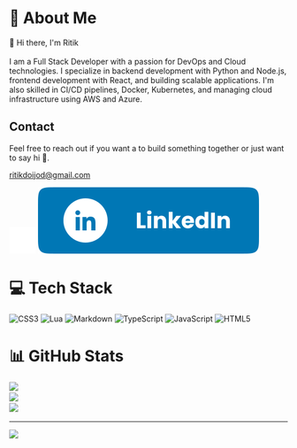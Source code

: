 # 💫 About Me

👋 Hi there, I'm Ritik<br><br>I am a Full Stack Developer with a passion for DevOps and Cloud technologies. I specialize in backend development with Python and Node.js, frontend development with React, and building scalable applications. I'm also skilled in CI/CD pipelines, Docker, Kubernetes, and managing cloud infrastructure using AWS and Azure.

## Contact

Feel free to reach out if you want a to build something together or just want to say hi 👋.

<ritikdoijod@gmail.com>

[![Portfolio](./assets/icons/globe.svg)](https://ritikdoijod.netlify.app/)
[![LinkedIn Icon](./assets/icons/linkedin.svg)](https://linkedin.com/in/ritikdoijod)

# 💻 Tech Stack

![CSS3](https://img.shields.io/badge/css3-%231572B6.svg?style=for-the-badge&logo=css3&logoColor=white) ![Lua](https://img.shields.io/badge/lua-%232C2D72.svg?style=for-the-badge&logo=lua&logoColor=white) ![Markdown](https://img.shields.io/badge/markdown-%23000000.svg?style=for-the-badge&logo=markdown&logoColor=white) ![TypeScript](https://img.shields.io/badge/typescript-%23007ACC.svg?style=for-the-badge&logo=typescript&logoColor=white) ![JavaScript](https://img.shields.io/badge/javascript-%23323330.svg?style=for-the-badge&logo=javascript&logoColor=%23F7DF1E) ![HTML5](https://img.shields.io/badge/html5-%23E34F26.svg?style=for-the-badge&logo=html5&logoColor=white)

# 📊 GitHub Stats

![](https://github-readme-stats.vercel.app/api?username=ritikdoijod&theme=github_dark&hide_border=false&include_all_commits=true&count_private=true)<br/>
![](https://github-readme-streak-stats.herokuapp.com/?user=ritikdoijod&theme=github_dark&hide_border=false)<br/>
![](https://github-readme-stats.vercel.app/api/top-langs/?username=ritikdoijod&theme=github_dark&hide_border=false&include_all_commits=true&count_private=true&layout=compact)

---
[![](https://visitcount.itsvg.in/api?id=ritikdoijod&icon=2&color=0)](https://visitcount.itsvg.in)

<!-- Proudly created with GPRM ( https://gprm.itsvg.in ) -->
